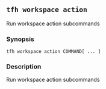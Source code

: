 ## `tfh workspace action`

Run workspace action subcommands

### Synopsis

    tfh workspace action COMMAND[ ... ]

### Description

Run workspace action subcommands

